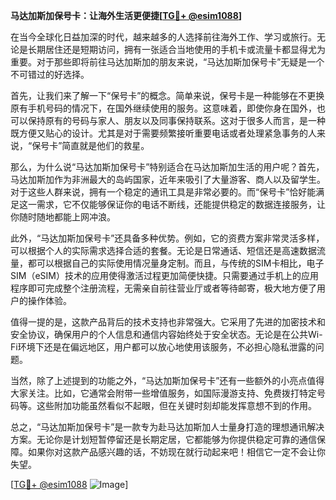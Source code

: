 **马达加斯加保号卡：让海外生活更便捷[[TG💪+ @esim1088](https://t.me/s/esim1088)]**

在当今全球化日益加深的时代，越来越多的人选择前往海外工作、学习或旅行。无论是长期居住还是短期访问，拥有一张适合当地使用的手机卡或流量卡都显得尤为重要。对于那些即将前往马达加斯加的朋友来说，“马达加斯加保号卡”无疑是一个不可错过的好选择。

首先，让我们来了解一下“保号卡”的概念。简单来说，保号卡是一种能够在不更换原有手机号码的情况下，在国外继续使用的服务。这意味着，即使你身在国外，也可以保持原有的号码与家人、朋友以及同事保持联系。这对于很多人而言，是一种既方便又贴心的设计。尤其是对于需要频繁接听重要电话或者处理紧急事务的人来说，“保号卡”简直就是他们的救星。

那么，为什么说“马达加斯加保号卡”特别适合在马达加斯加生活的用户呢？首先，马达加斯加作为非洲最大的岛屿国家，近年来吸引了大量游客、商人以及留学生。对于这些人群来说，拥有一个稳定的通讯工具是非常必要的。而“保号卡”恰好能满足这一需求，它不仅能够保证你的电话不断线，还能提供稳定的数据连接服务，让你随时随地都能上网冲浪。

此外，“马达加斯加保号卡”还具备多种优势。例如，它的资费方案非常灵活多样，可以根据个人的实际需求选择合适的套餐。无论是日常通话、短信还是高速数据流量，都可以根据自己的实际使用情况量身定制。而且，与传统的SIM卡相比，电子SIM（eSIM）技术的应用使得激活过程更加简便快捷。只需要通过手机上的应用程序即可完成整个注册流程，无需亲自前往营业厅或者等待邮寄，极大地方便了用户的操作体验。

值得一提的是，这款产品背后的技术支持也非常强大。它采用了先进的加密技术和安全协议，确保用户的个人信息和通信内容始终处于安全状态。无论是在公共Wi-Fi环境下还是在偏远地区，用户都可以放心地使用该服务，不必担心隐私泄露的问题。

当然，除了上述提到的功能之外，“马达加斯加保号卡”还有一些额外的小亮点值得大家关注。比如，它通常会附带一些增值服务，如国际漫游支持、免费拨打特定号码等。这些附加功能虽然看似不起眼，但在关键时刻却能发挥意想不到的作用。

总之，“马达加斯加保号卡”是一款专为赴马达加斯加人士量身打造的理想通讯解决方案。无论你是计划短暂停留还是长期定居，它都能够为你提供稳定可靠的通信保障。如果你对这款产品感兴趣的话，不妨现在就行动起来吧！相信它一定不会让你失望。

[[TG💪+ @esim1088](https://t.me/s/esim1088) ![Image](https://i.postimg.cc/4NQfJmqS/Snipaste-2025-05-13-00-14-12.png)]